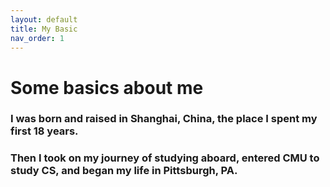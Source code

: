 ```yaml
---
layout: default
title: My Basic
nav_order: 1
---
```


# Some basics about me

### I was born and raised in Shanghai, China, the place I spent my first 18 years.

### Then I took on my journey of studying aboard, entered CMU to study CS, and began my life in Pittsburgh, PA.
